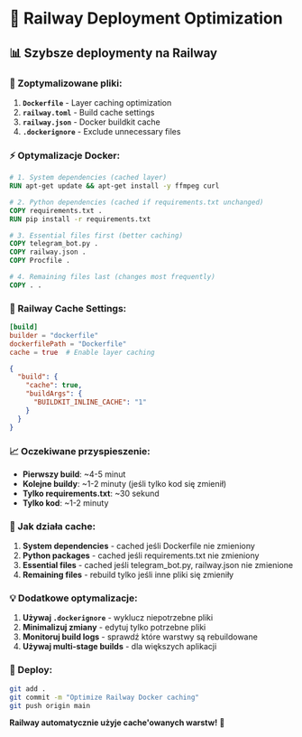 # 🚀 Railway Deployment Optimization

## 📊 **Szybsze deploymenty na Railway**

### **🔧 Zoptymalizowane pliki:**

1. **`Dockerfile`** - Layer caching optimization
2. **`railway.toml`** - Build cache settings
3. **`railway.json`** - Docker buildkit cache
4. **`.dockerignore`** - Exclude unnecessary files

### **⚡ Optymalizacje Docker:**

```dockerfile
# 1. System dependencies (cached layer)
RUN apt-get update && apt-get install -y ffmpeg curl

# 2. Python dependencies (cached if requirements.txt unchanged)
COPY requirements.txt .
RUN pip install -r requirements.txt

# 3. Essential files first (better caching)
COPY telegram_bot.py .
COPY railway.json .
COPY Procfile .

# 4. Remaining files last (changes most frequently)
COPY . .
```

### **🎯 Railway Cache Settings:**

```toml
[build]
builder = "dockerfile"
dockerfilePath = "Dockerfile"
cache = true  # Enable layer caching
```

```json
{
  "build": {
    "cache": true,
    "buildArgs": {
      "BUILDKIT_INLINE_CACHE": "1"
    }
  }
}
```

### **📈 Oczekiwane przyspieszenie:**

- **Pierwszy build**: ~4-5 minut
- **Kolejne buildy**: ~1-2 minuty (jeśli tylko kod się zmienił)
- **Tylko requirements.txt**: ~30 sekund
- **Tylko kod**: ~1-2 minuty

### **🔄 Jak działa cache:**

1. **System dependencies** - cached jeśli Dockerfile nie zmieniony
2. **Python packages** - cached jeśli requirements.txt nie zmieniony  
3. **Essential files** - cached jeśli telegram_bot.py, railway.json nie zmienione
4. **Remaining files** - rebuild tylko jeśli inne pliki się zmieniły

### **💡 Dodatkowe optymalizacje:**

1. **Używaj `.dockerignore`** - wyklucz niepotrzebne pliki
2. **Minimalizuj zmiany** - edytuj tylko potrzebne pliki
3. **Monitoruj build logs** - sprawdź które warstwy są rebuildowane
4. **Używaj multi-stage builds** - dla większych aplikacji

### **🚀 Deploy:**

```bash
git add .
git commit -m "Optimize Railway Docker caching"
git push origin main
```

**Railway automatycznie użyje cache'owanych warstw!** 🎉
